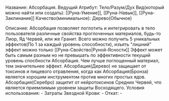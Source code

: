Название: Абсорбация.
Ведущий Атрибут: Тело/Разум/Дух
Вид(который можно найти или создать): [[Руна-Умение]], [[Руна-Навык]], [[Руна-Заклинание]]
Качество(минимальное): Дерево(Обычное)

Описание: Абсорбация позволяет поглотить и интегрировать в тело пользователя различные свойства проглоченных материалов, будь-то Лиор, Яд Червей, или же Гранит. Всего можно получить 5 уникальных эффектов(По 1 за каждый уровень способности), изъять "лишний" эффект можно только [[Руна-Свойство|Руной-Ясности]]
	Эффект может быть самым разным но не превышать по эффективности текущий уровень спосбности Абсорбация. Чем лучше поглощенный материал, тем значительнее эффект.
		Абсорбация(Дерево) не защищает от токсинов и пищевого отравления, когда как Абсорбация(Бронза) является хорошим инструментом против многих простых ядов. 
		Абсорбация(Серебро) защитит от нейротоксинов Средних Червей, что является приемлимым уровнем защиты Восходящего.
Условия использования: -
Затраты Звездной Крови: -
Откат: -

